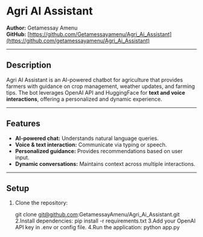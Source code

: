 # Agri AI Assistant

**Author:** Getamessay Amenu  
**GitHub:** [https://github.com/Getamessayamenu/Agri_Ai_Assistant](https://github.com/getamessayamenu/Agri_Ai_Assistant)

---

## Description
Agri AI Assistant is an AI-powered chatbot for agriculture that provides farmers with guidance on crop management, weather updates, and farming tips. The bot leverages OpenAI API and HuggingFace for **text and voice interactions**, offering a personalized and dynamic experience.

---

## Features
- **AI-powered chat:** Understands natural language queries.
- **Voice & text interaction:** Communicate via typing or speech.
- **Personalized guidance:** Provides recommendations based on user input.
- **Dynamic conversations:** Maintains context across multiple interactions.

---

## Setup
1. Clone the repository:  
  
   git clone git@github.com:GetamessayAmenu/Agri_Ai_Assistant.git
2.Install dependencies:
  pip install -r requirements.txt
3.Add your OpenAI API key in .env or config file.
4.Run the application:
  python app.py



